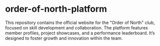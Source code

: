 # order-of-north-platform
 This repository contains the official website for the "Order of North" club, focused on skill development and collaboration. The platform features member profiles, project showcases, and a performance leaderboard. It’s designed to foster growth and innovation within the team.
